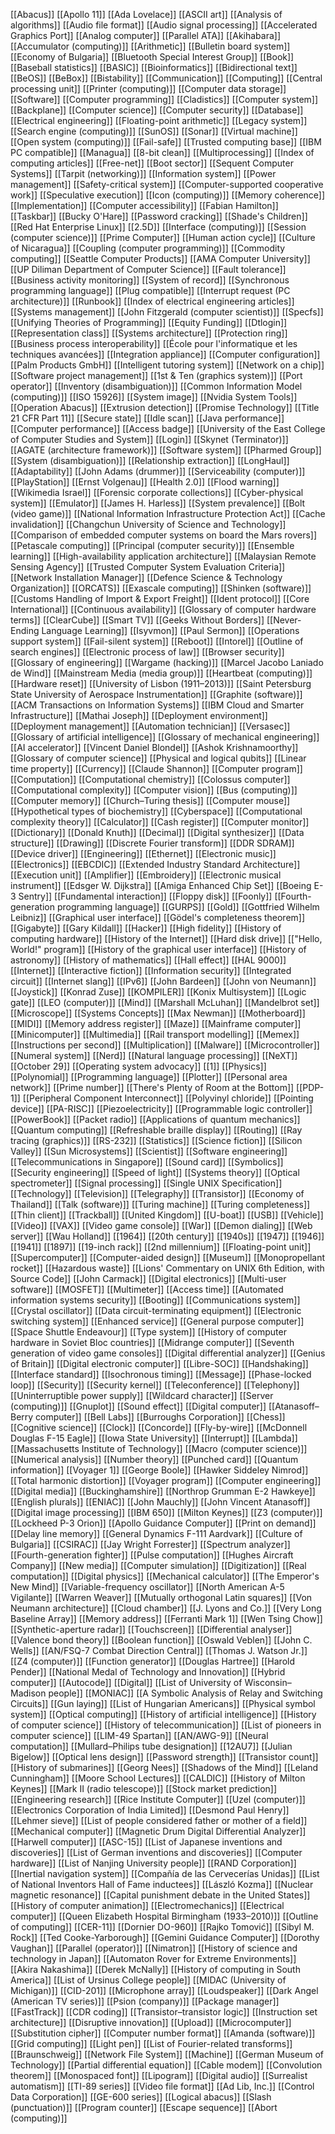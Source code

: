 [[Abacus]]
[[Apollo 11]]
[[Ada Lovelace]]
[[ASCII art]]
[[Analysis of algorithms]]
[[Audio file format]]
[[Audio signal processing]]
[[Accelerated Graphics Port]]
[[Analog computer]]
[[Parallel ATA]]
[[Akihabara]]
[[Accumulator (computing)]]
[[Arithmetic]]
[[Bulletin board system]]
[[Economy of Bulgaria]]
[[Bluetooth Special Interest Group]]
[[Book]]
[[Baseball statistics]]
[[BASIC]]
[[Bioinformatics]]
[[Bidirectional text]]
[[BeOS]]
[[BeBox]]
[[Bistability]]
[[Communication]]
[[Computing]]
[[Central processing unit]]
[[Printer (computing)]]
[[Computer data storage]]
[[Software]]
[[Computer programming]]
[[Cladistics]]
[[Computer system]]
[[Backplane]]
[[Computer science]]
[[Computer security]]
[[Database]]
[[Electrical engineering]]
[[Floating-point arithmetic]]
[[Legacy system]]
[[Search engine (computing)]]
[[SunOS]]
[[Sonar]]
[[Virtual machine]]
[[Open system (computing)]]
[[Fail-safe]]
[[Trusted computing base]]
[[IBM PC compatible]]
[[Managua]]
[[8-bit clean]]
[[Multiprocessing]]
[[Index of computing articles]]
[[Free-net]]
[[Boot sector]]
[[Sequent Computer Systems]]
[[Tarpit (networking)]]
[[Information system]]
[[Power management]]
[[Safety-critical system]]
[[Computer-supported cooperative work]]
[[Speculative execution]]
[[Icon (computing)]]
[[Memory coherence]]
[[Implementation]]
[[Computer accessibility]]
[[Fabian Hamilton]]
[[Taskbar]]
[[Bucky O'Hare]]
[[Password cracking]]
[[Shade's Children]]
[[Red Hat Enterprise Linux]]
[[2.5D]]
[[Interface (computing)]]
[[Session (computer science)]]
[[Prime Computer]]
[[Human action cycle]]
[[Culture of Nicaragua]]
[[Coupling (computer programming)]]
[[Commodity computing]]
[[Seattle Computer Products]]
[[AMA Computer University]]
[[UP Diliman Department of Computer Science]]
[[Fault tolerance]]
[[Business activity monitoring]]
[[System of record]]
[[Synchronous programming language]]
[[Plug compatible]]
[[Interrupt request (PC architecture)]]
[[Runbook]]
[[Index of electrical engineering articles]]
[[Systems management]]
[[John Fitzgerald (computer scientist)]]
[[Specfs]]
[[Unifying Theories of Programming]]
[[Equity Funding]]
[[Dtlogin]]
[[Representation class]]
[[Systems architecture]]
[[Protection ring]]
[[Business process interoperability]]
[[École pour l'informatique et les techniques avancées]]
[[Integration appliance]]
[[Computer configuration]]
[[Palm Products GmbH]]
[[Intelligent tutoring system]]
[[Network on a chip]]
[[Software project management]]
[[1st & Ten (graphics system)]]
[[Port operator]]
[[Inventory (disambiguation)]]
[[Common Information Model (computing)]]
[[ISO 15926]]
[[System image]]
[[Nvidia System Tools]]
[[Operation Abacus]]
[[Extrusion detection]]
[[Promise Technology]]
[[Title 21 CFR Part 11]]
[[Secure state]]
[[Idle scan]]
[[Java performance]]
[[Computer performance]]
[[Access badge]]
[[University of the East College of Computer Studies and System]]
[[Login]]
[[Skynet (Terminator)]]
[[AGATE (architecture framework)]]
[[Software system]]
[[Pharmed Group]]
[[System (disambiguation)]]
[[Relationship extraction]]
[[LongHaul]]
[[Adaptability]]
[[John Adams (drummer)]]
[[Serviceability (computer)]]
[[PlayStation]]
[[Ernst Volgenau]]
[[Health 2.0]]
[[Flood warning]]
[[Wikimedia Israel]]
[[Forensic corporate collections]]
[[Cyber-physical system]]
[[Emulator]]
[[James H. Harless]]
[[System prevalence]]
[[Bolt (video game)]]
[[National Information Infrastructure Protection Act]]
[[Cache invalidation]]
[[Changchun University of Science and Technology]]
[[Comparison of embedded computer systems on board the Mars rovers]]
[[Petascale computing]]
[[Principal (computer security)]]
[[Ensemble learning]]
[[High-availability application architecture]]
[[Malaysian Remote Sensing Agency]]
[[Trusted Computer System Evaluation Criteria]]
[[Network Installation Manager]]
[[Defence Science & Technology Organization]]
[[ORCATS]]
[[Exascale computing]]
[[Shinken (software)]]
[[Customs Handling of Import & Export Freight]]
[[Ident protocol]]
[[Core International]]
[[Continuous availability]]
[[Glossary of computer hardware terms]]
[[ClearCube]]
[[Smart TV]]
[[Geeks Without Borders]]
[[Never-Ending Language Learning]]
[[Isyvmon]]
[[Paul Sermon]]
[[Operations support system]]
[[Fail-silent system]]
[[Reboot]]
[[Intorel]]
[[Outline of search engines]]
[[Electronic process of law]]
[[Browser security]]
[[Glossary of engineering]]
[[Wargame (hacking)]]
[[Marcel Jacobo Laniado de Wind]]
[[Mainstream Media (media group)]]
[[Heartbeat (computing)]]
[[Hardware reset]]
[[University of Lisbon (1911–2013)]]
[[Saint Petersburg State University of Aerospace Instrumentation]]
[[Graphite (software)]]
[[ACM Transactions on Information Systems]]
[[IBM Cloud and Smarter Infrastructure]]
[[Mathai Joseph]]
[[Deployment environment]]
[[Deployment management]]
[[Automation technician]]
[[Versasec]]
[[Glossary of artificial intelligence]]
[[Glossary of mechanical engineering]]
[[AI accelerator]]
[[Vincent Daniel Blondel]]
[[Ashok Krishnamoorthy]]
[[Glossary of computer science]]
[[Physical and logical qubits]]
[[Linear time property]]
[[Currency]]
[[Claude Shannon]]
[[Computer program]]
[[Computation]]
[[Computational chemistry]]
[[Colossus computer]]
[[Computational complexity]]
[[Computer vision]]
[[Bus (computing)]]
[[Computer memory]]
[[Church–Turing thesis]]
[[Computer mouse]]
[[Hypothetical types of biochemistry]]
[[Cyberspace]]
[[Computational complexity theory]]
[[Calculator]]
[[Cash register]]
[[Computer monitor]]
[[Dictionary]]
[[Donald Knuth]]
[[Decimal]]
[[Digital synthesizer]]
[[Data structure]]
[[Drawing]]
[[Discrete Fourier transform]]
[[DDR SDRAM]]
[[Device driver]]
[[Engineering]]
[[Ethernet]]
[[Electronic music]]
[[Electronics]]
[[EBCDIC]]
[[Extended Industry Standard Architecture]]
[[Execution unit]]
[[Amplifier]]
[[Embroidery]]
[[Electronic musical instrument]]
[[Edsger W. Dijkstra]]
[[Amiga Enhanced Chip Set]]
[[Boeing E-3 Sentry]]
[[Fundamental interaction]]
[[Floppy disk]]
[[Foonly]]
[[Fourth-generation programming language]]
[[GURPS]]
[[Gold]]
[[Gottfried Wilhelm Leibniz]]
[[Graphical user interface]]
[[Gödel's completeness theorem]]
[[Gigabyte]]
[[Gary Kildall]]
[[Hacker]]
[[High fidelity]]
[[History of computing hardware]]
[[History of the Internet]]
[[Hard disk drive]]
[["Hello, World!" program]]
[[History of the graphical user interface]]
[[History of astronomy]]
[[History of mathematics]]
[[Hall effect]]
[[HAL 9000]]
[[Internet]]
[[Interactive fiction]]
[[Information security]]
[[Integrated circuit]]
[[Internet slang]]
[[IPv6]]
[[John Bardeen]]
[[John von Neumann]]
[[Joystick]]
[[Konrad Zuse]]
[[KOMPILER]]
[[Konix Multisystem]]
[[Logic gate]]
[[LEO (computer)]]
[[Mind]]
[[Marshall McLuhan]]
[[Mandelbrot set]]
[[Microscope]]
[[Systems Concepts]]
[[Max Newman]]
[[Motherboard]]
[[MIDI]]
[[Memory address register]]
[[Maze]]
[[Mainframe computer]]
[[Minicomputer]]
[[Multimedia]]
[[Rail transport modelling]]
[[Memex]]
[[Instructions per second]]
[[Multiplication]]
[[Malware]]
[[Microcontroller]]
[[Numeral system]]
[[Nerd]]
[[Natural language processing]]
[[NeXT]]
[[October 29]]
[[Operating system advocacy]]
[[1]]
[[Physics]]
[[Polynomial]]
[[Programming language]]
[[Plotter]]
[[Personal area network]]
[[Prime number]]
[[There's Plenty of Room at the Bottom]]
[[PDP-1]]
[[Peripheral Component Interconnect]]
[[Polyvinyl chloride]]
[[Pointing device]]
[[PA-RISC]]
[[Piezoelectricity]]
[[Programmable logic controller]]
[[PowerBook]]
[[Packet radio]]
[[Applications of quantum mechanics]]
[[Quantum computing]]
[[Refreshable braille display]]
[[Routing]]
[[Ray tracing (graphics)]]
[[RS-232]]
[[Statistics]]
[[Science fiction]]
[[Silicon Valley]]
[[Sun Microsystems]]
[[Scientist]]
[[Software engineering]]
[[Telecommunications in Singapore]]
[[Sound card]]
[[Symbolics]]
[[Security engineering]]
[[Speed of light]]
[[Systems theory]]
[[Optical spectrometer]]
[[Signal processing]]
[[Single UNIX Specification]]
[[Technology]]
[[Television]]
[[Telegraphy]]
[[Transistor]]
[[Economy of Thailand]]
[[Talk (software)]]
[[Turing machine]]
[[Turing completeness]]
[[Thin client]]
[[Trackball]]
[[United Kingdom]]
[[U-boat]]
[[USB]]
[[Vehicle]]
[[Video]]
[[VAX]]
[[Video game console]]
[[War]]
[[Demon dialing]]
[[Web server]]
[[Wau Holland]]
[[1964]]
[[20th century]]
[[1940s]]
[[1947]]
[[1946]]
[[1941]]
[[1897]]
[[19-inch rack]]
[[2nd millennium]]
[[Floating-point unit]]
[[Supercomputer]]
[[Computer-aided design]]
[[Museum]]
[[Monopropellant rocket]]
[[Hazardous waste]]
[[Lions' Commentary on UNIX 6th Edition, with Source Code]]
[[John Carmack]]
[[Digital electronics]]
[[Multi-user software]]
[[MOSFET]]
[[Multimeter]]
[[Access time]]
[[Automated information systems security]]
[[Booting]]
[[Communications system]]
[[Crystal oscillator]]
[[Data circuit-terminating equipment]]
[[Electronic switching system]]
[[Enhanced service]]
[[General purpose computer]]
[[Space Shuttle Endeavour]]
[[Type system]]
[[History of computer hardware in Soviet Bloc countries]]
[[Midrange computer]]
[[Seventh generation of video game consoles]]
[[Digital differential analyzer]]
[[Genius of Britain]]
[[Digital electronic computer]]
[[Libre-SOC]]
[[Handshaking]]
[[Interface standard]]
[[Isochronous timing]]
[[Message]]
[[Phase-locked loop]]
[[Security]]
[[Security kernel]]
[[Teleconference]]
[[Telephony]]
[[Uninterruptible power supply]]
[[Wildcard character]]
[[Server (computing)]]
[[Gnuplot]]
[[Sound effect]]
[[Digital computer]]
[[Atanasoff–Berry computer]]
[[Bell Labs]]
[[Burroughs Corporation]]
[[Chess]]
[[Cognitive science]]
[[Clock]]
[[Concorde]]
[[Fly-by-wire]]
[[McDonnell Douglas F-15 Eagle]]
[[Iowa State University]]
[[Interrupt]]
[[Lambda]]
[[Massachusetts Institute of Technology]]
[[Macro (computer science)]]
[[Numerical analysis]]
[[Number theory]]
[[Punched card]]
[[Quantum information]]
[[Voyager 1]]
[[George Boole]]
[[Hawker Siddeley Nimrod]]
[[Total harmonic distortion]]
[[Voyager program]]
[[Computer engineering]]
[[Digital media]]
[[Buckinghamshire]]
[[Northrop Grumman E-2 Hawkeye]]
[[English plurals]]
[[ENIAC]]
[[John Mauchly]]
[[John Vincent Atanasoff]]
[[Digital image processing]]
[[IBM 650]]
[[Milton Keynes]]
[[Z3 (computer)]]
[[Lockheed P-3 Orion]]
[[Apollo Guidance Computer]]
[[Print on demand]]
[[Delay line memory]]
[[General Dynamics F-111 Aardvark]]
[[Culture of Bulgaria]]
[[CSIRAC]]
[[Jay Wright Forrester]]
[[Spectrum analyzer]]
[[Fourth-generation fighter]]
[[Pulse computation]]
[[Hughes Aircraft Company]]
[[New media]]
[[Computer simulation]]
[[Digitization]]
[[Real computation]]
[[Digital physics]]
[[Mechanical calculator]]
[[The Emperor's New Mind]]
[[Variable-frequency oscillator]]
[[North American A-5 Vigilante]]
[[Warren Weaver]]
[[Mutually orthogonal Latin squares]]
[[Von Neumann architecture]]
[[Cloud chamber]]
[[J. Lyons and Co.]]
[[Very Long Baseline Array]]
[[Memory address]]
[[Ferranti Mark 1]]
[[Wen Tsing Chow]]
[[Synthetic-aperture radar]]
[[Touchscreen]]
[[Differential analyser]]
[[Valence bond theory]]
[[Boolean function]]
[[Oswald Veblen]]
[[John C. Wells]]
[[AN/FSQ-7 Combat Direction Central]]
[[Thomas J. Watson Jr.]]
[[Z4 (computer)]]
[[Function generator]]
[[Douglas Hartree]]
[[Harold Pender]]
[[National Medal of Technology and Innovation]]
[[Hybrid computer]]
[[Autocode]]
[[Digital]]
[[List of University of Wisconsin–Madison people]]
[[MONIAC]]
[[A Symbolic Analysis of Relay and Switching Circuits]]
[[Gun laying]]
[[List of Hungarian Americans]]
[[Physical symbol system]]
[[Optical computing]]
[[History of artificial intelligence]]
[[History of computer science]]
[[History of telecommunication]]
[[List of pioneers in computer science]]
[[LIM-49 Spartan]]
[[AN/AWG-9]]
[[Neural computation]]
[[Mullard–Philips tube designation]]
[[12AU7]]
[[Julian Bigelow]]
[[Optical lens design]]
[[Password strength]]
[[Transistor count]]
[[History of submarines]]
[[Georg Nees]]
[[Shadows of the Mind]]
[[Leland Cunningham]]
[[Moore School Lectures]]
[[CALDIC]]
[[History of Milton Keynes]]
[[Mark II (radio telescope)]]
[[Stock market prediction]]
[[Engineering research]]
[[Rice Institute Computer]]
[[Uzel (computer)]]
[[Electronics Corporation of India Limited]]
[[Desmond Paul Henry]]
[[Lehmer sieve]]
[[List of people considered father or mother of a field]]
[[Mechanical computer]]
[[Magnetic Drum Digital Differential Analyzer]]
[[Harwell computer]]
[[ASC-15]]
[[List of Japanese inventions and discoveries]]
[[List of German inventions and discoveries]]
[[Computer hardware]]
[[List of Nanjing University people]]
[[RAND Corporation]]
[[Inertial navigation system]]
[[Compañía de las Cervecerías Unidas]]
[[List of National Inventors Hall of Fame inductees]]
[[László Kozma]]
[[Nuclear magnetic resonance]]
[[Capital punishment debate in the United States]]
[[History of computer animation]]
[[Electromechanics]]
[[Electrical computer]]
[[Queen Elizabeth Hospital Birmingham (1933–2010)]]
[[Outline of computing]]
[[CER-11]]
[[Dornier DO-960]]
[[Rajko Tomović]]
[[Sibyl M. Rock]]
[[Ted Cooke-Yarborough]]
[[Gemini Guidance Computer]]
[[Dorothy Vaughan]]
[[Parallel (operator)]]
[[Nimatron]]
[[History of science and technology in Japan]]
[[Automaton Rover for Extreme Environments]]
[[Akira Nakashima]]
[[Derek McNally]]
[[History of computing in South America]]
[[List of Ursinus College people]]
[[MIDAC (University of Michigan)]]
[[CID-201]]
[[Microphone array]]
[[Loudspeaker]]
[[Dark Angel (American TV series)]]
[[Psion (company)]]
[[Package manager]]
[[FastTrack]]
[[CDR coding]]
[[Transistor–transistor logic]]
[[Instruction set architecture]]
[[Disruptive innovation]]
[[Upload]]
[[Microcomputer]]
[[Substitution cipher]]
[[Computer number format]]
[[Amanda (software)]]
[[Grid computing]]
[[Light pen]]
[[List of Fourier-related transforms]]
[[Braunschweig]]
[[Network File System]]
[[Machine]]
[[German Museum of Technology]]
[[Partial differential equation]]
[[Cable modem]]
[[Convolution theorem]]
[[Monospaced font]]
[[Lipogram]]
[[Digital audio]]
[[Surrealist automatism]]
[[TI-89 series]]
[[Video file format]]
[[Ad Lib, Inc.]]
[[Control Data Corporation]]
[[GE-600 series]]
[[Logical abacus]]
[[Slash (punctuation)]]
[[Program counter]]
[[Escape sequence]]
[[Abort (computing)]]
